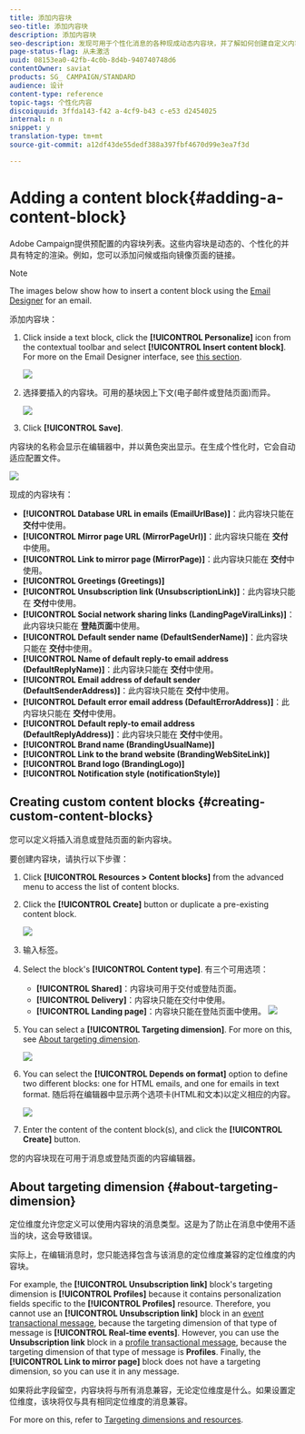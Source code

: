 ```yaml
---
title: 添加内容块
seo-title: 添加内容块
description: 添加内容块
seo-description: 发现可用于个性化消息的各种现成动态内容块，并了解如何创建自定义内容块。
page-status-flag: 从未激活
uuid: 08153ea0-42fb-4c0b-8d4b-940740748d6
contentOwner: saviat
products: SG_ CAMPAIGN/STANDARD
audience: 设计
content-type: reference
topic-tags: 个性化内容
discoiquuid: 3ffda143-f42 a-4cf9-b43 c-e53 d2454025
internal: n n
snippet: y
translation-type: tm+mt
source-git-commit: a12df43de55dedf388a397fbf4670d99e3ea7f3d

---
```



# Adding a content block{#adding-a-content-block}

Adobe Campaign提供预配置的内容块列表。这些内容块是动态的、个性化的并具有特定的渲染。例如，您可以添加问候或指向镜像页面的链接。

>[!NOTE]
>
>The images below show how to insert a content block using the [Email Designer](../../designing/using/about-email-content-design.md#about-the-email-designer) for an email.

添加内容块：

1. Click inside a text block, click the **[!UICONTROL Personalize]** icon from the contextual toolbar and select **[!UICONTROL Insert content block]**. For more on the Email Designer interface, see [this section](../../designing/using/about-email-content-design.md#email-designer-interface).

   ![](assets/email_content_block_1.png)

1. 选择要插入的内容块。可用的基块因上下文(电子邮件或登陆页面)而异。

   ![](assets/email_content_block_2.png)

1. Click **[!UICONTROL Save]**.

内容块的名称会显示在编辑器中，并以黄色突出显示。在生成个性化时，它会自动适应配置文件。

![](assets/email_content_block_3.png)

现成的内容块有：

* **[!UICONTROL Database URL in emails (EmailUrlBase)]**：此内容块只能在 **交付**&#x200B;中使用。
* **[!UICONTROL Mirror page URL (MirrorPageUrl)]**：此内容块只能在 **交付**&#x200B;中使用。
* **[!UICONTROL Link to mirror page (MirrorPage)]**：此内容块只能在 **交付**&#x200B;中使用。
* **[!UICONTROL Greetings (Greetings)]**
* **[!UICONTROL Unsubscription link (UnsubscriptionLink)]**：此内容块只能在 **交付**&#x200B;中使用。
* **[!UICONTROL Social network sharing links (LandingPageViralLinks)]**：此内容块只能在 **登陆页面**&#x200B;中使用。
* **[!UICONTROL Default sender name (DefaultSenderName)]**：此内容块只能在 **交付**&#x200B;中使用。
* **[!UICONTROL Name of default reply-to email address (DefaultReplyName)]**：此内容块只能在 **交付**&#x200B;中使用。
* **[!UICONTROL Email address of default sender (DefaultSenderAddress)]**：此内容块只能在 **交付**&#x200B;中使用。
* **[!UICONTROL Default error email address (DefaultErrorAddress)]**：此内容块只能在 **交付**&#x200B;中使用。
* **[!UICONTROL Default reply-to email address (DefaultReplyAddress)]**：此内容块只能在 **交付**&#x200B;中使用。
* **[!UICONTROL Brand name (BrandingUsualName)]**
* **[!UICONTROL Link to the brand website (BrandingWebSiteLink)]**
* **[!UICONTROL Brand logo (BrandingLogo)]**
* **[!UICONTROL Notification style (notificationStyle)]**

## Creating custom content blocks {#creating-custom-content-blocks}

您可以定义将插入消息或登陆页面的新内容块。

要创建内容块，请执行以下步骤：

1. Click **[!UICONTROL Resources > Content blocks]** from the advanced menu to access the list of content blocks.
1. Click the **[!UICONTROL Create]** button or duplicate a pre-existing content block.

   ![](assets/content_bloc_01.png)

1. 输入标签。
1. Select the block's **[!UICONTROL Content type]**. 有三个可用选项：

   * **[!UICONTROL Shared]**：内容块可用于交付或登陆页面。
   * **[!UICONTROL Delivery]**：内容块只能在交付中使用。
   * **[!UICONTROL Landing page]**：内容块只能在登陆页面中使用。
   ![](assets/content_bloc_02.png)

1. You can select a **[!UICONTROL Targeting dimension]**. For more on this, see [About targeting dimension](../../designing/using/adding-a-content-block.md#about-targeting-dimension).

   ![](assets/content_bloc_04.png)

1. You can select the **[!UICONTROL Depends on format]** option to define two different blocks: one for HTML emails, and one for emails in text format. 随后将在编辑器中显示两个选项卡(HTML和文本)以定义相应的内容。

   ![](assets/content_bloc_03.png)

1. Enter the content of the content block(s), and click the **[!UICONTROL Create]** button.

您的内容块现在可用于消息或登陆页面的内容编辑器。

## About targeting dimension {#about-targeting-dimension}

定位维度允许您定义可以使用内容块的消息类型。这是为了防止在消息中使用不适当的块，这会导致错误。

实际上，在编辑消息时，您只能选择包含与该消息的定位维度兼容的定位维度的内容块。

For example, the **[!UICONTROL Unsubscription link]** block's targeting dimension is **[!UICONTROL Profiles]** because it contains personalization fields specific to the **[!UICONTROL Profiles]** resource. Therefore, you cannot use an **[!UICONTROL Unsubscription link]** block in an [event transactional message](../../channels/using/event-transactional-messages.md), because the targeting dimension of that type of message is **[!UICONTROL Real-time events]**. However, you can use the **Unsubscription link** block in a [profile transactional message](../../channels/using/profile-transactional-messages.md), because the targeting dimension of that type of message is **Profiles**. Finally, the **[!UICONTROL Link to mirror page]** block does not have a targeting dimension, so you can use it in any message.

如果将此字段留空，内容块将与所有消息兼容，无论定位维度是什么。如果设置定位维度，该块将仅与具有相同定位维度的消息兼容。

For more on this, refer to [Targeting dimensions and resources](../../automating/using/query.md#targeting-dimensions-and-resources).
